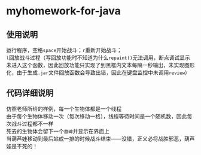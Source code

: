 # myhomework-for-java
## 使用说明
运行程序，空格`space`开始战斗；`r`重新开始战斗；<br>
`l`回放战斗过程（写回放功能时不知道为什么`repaint()`无法调用，断点调试显示未进入这个函数，因此回放功能只实现了到黑框内文本每隔一秒输出，未实现图形化，由于生成`.jar`文件回放函数会导致出错，因此在键盘监控中未调用`review`）<br>
## 代码详细说明
仿照老师所给的样例，每一个生物体都是一个线程<br>
由于每个生物体移动一次（每次移动一格），线程等待时间是一个随机数，因此每次战斗过程都不一样<br>
死去的生物体会留下一个`墓碑`并显示在界面上<br>
当葫芦娃移动到最后站成一排的时候战斗结束——没错，正义必将战胜邪恶，葫芦娃是不死的！

